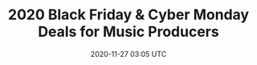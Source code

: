 ---
layout: blog_layout_table_links

title: "2020 Black Friday & Cyber Monday Deals for Music Producers"
date: 2020-11-27 03:05 UTC
tags:
hero: 
intro:

thead:
  - name: 'Name'
    cols: '1'

tdata:
  - slug: 'pluginboutique'
    name: 'Plugin Boutique'
    deal: 'An assortment of plugin deals from Izotope to Fabfilter'
    link: 'https://www.pluginboutique.com/deals'
  - slug: 'cdbaby'
    name: 'CD Baby'
    deal: '25% off ALL album distribution'
    link: 'https://cdbaby.com/promo.aspx'
  - slug: 'lfoaudio'
    name: 'LFOAudio'
    deal: '50% off your entire order of plugins'
    link: 'https://lfoaudio.com/'
  - slug: 'slatedigital'
    name: 'Slate Digital'
    deal: 'Deals on plugins such as FG2A, Fresh Air, sample packs and more.'
    link: 'https://slatedigital.com/'
  - slug: 'arturia'
    name: 'Arturia'
    deal: '50% off flagship software titles'
    link: 'https://www.arturia.com/black-friday-20'
  - slug: 'soundmagic'
    name: 'Sound Magic'
    deal: 'Deals on plugins such as Cadenza Solo Strings & Electric Guitar T'
    link: 'https://neovst.com/'
  - slug: 'soundtoys'
    name: 'Sound Toys'
    deal: 'Over 70% off plug-ins such as Soundtoys 5 & Effect Rack'
    link: 'https://www.soundtoys.com/'
  - slug: 'aberrantdsp'
    name: 'Aberrant DSP'
    deal: 'Deals on their plugins such as Color & Character Bundle and Sketch Cassette II'
    link: 'https://aberrantdsp.com/'
  - slug: 'output'
    name: 'Output'
    deal: 'Plugin deals such as Output Bundle, Signal & Analog Strings'
    link: 'https://output.com/products'
  - slug: 'uad'
    name: 'Universal Audio'
    deal: 'Deals on UAD plugins like Anteres Auto-Tune & Capitol Chambers'
    link: 'https://output.com/products'
  - slug: 'paragonkits'
    name: 'Paragon Kits'
    deal: '40% off Kits'
    link: 'https://shop.mickschultz.com/'
  - slug: 'blackoctopus'
    name: 'Black Octopus'
    deal: '60% off Sample Packs & Presets'
    link: 'https://blackoctopus-sound.com/'
  - slug: 'gummybeatz'
    name: 'Gummy Beatz'
    deal: 'Free Black Friday Sample Packs'
    link: 'https://gummybeatz.beatstars.com/sound-kits'
  - slug: 'venomode'
    name: 'venomode'
    deal: 'Massive 50% off sale'
    link: 'https://venomode.com/'
  - slug: 'adsr'
    name: 'ADSR'
    deal: 'Massive Black Friday deals on sounds and plugins'
    link: 'https://www.adsrsounds.com/sale/'
  - slug: 'waves'
    name: 'Waves'
    deal: 'More than 60% off plugins and sounds by Waves'
    link: 'https://www.waves.com/specials'
  - slug: 'guitarcenter'
    name: 'Guitar Center'
    deal: 'Black Friday Deals on hardware and instruments'
    link: 'https://www.guitarcenter.com/Black-Friday-Deals.gc'
  - slug: 'nativeinstruments'
    name: 'Native Instruments'
    deal: 'Get 50% off a huge range of instruments, effects, sounds, and DJ software.'
    link: 'https://www.native-instruments.com/en/catalog/cyber-season-2020/'
  - slug: 'sweetwater'
    name: 'Sweet Water'
    deal: 'Up to 70% off their Black Friday sale'
    link: 'https://www.sweetwater.com/sale/black-friday-sale-2020'
  - slug: 'musiciansfriend'
    name: 'Musicians Friend'
    deal: 'Instrument and hardware deals for Black Friday'
    link: 'https://www.musiciansfriend.com/black-friday-coupon'
  - slug: 'samash'
    name: 'Sam Ash'
    deal: 'Awesome deals on mics, guitars and keyboards'
    link: 'https://www.samash.com/s/term/save!15'
  - slug: 'reverb'
    name: 'Reverb'
    deal: 'Up to 67% off select inventory'
    link: 'https://reverb.com/sale/holiday'
  - slug: 'loopmasters'
    name: 'Loopmasters'
    deal: '60% off kits samples and loops.'
    link: 'https://www.loopmasters.com/sales'
---